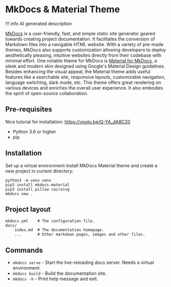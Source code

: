 # MkDocs & Material Theme

!!! info
    AI generated description

[MkDocs](https://www.mkdocs.org/) is a user-friendly, fast, and simple static site generator geared towards creating project documentation.
It facilitates the conversion of Markdown files into a navigable HTML website. With a variety of pre-made themes, MkDocs also supports
customization allowing developers to deploy aesthetically pleasing, intuitive websites directly from their codebase with minimal effort. One
notable theme for MkDocs is [Material for MkDocs](https://squidfunk.github.io/mkdocs-material/), a sleek and modern skin designed using
Google's Material Design guidelines. Besides enhancing the visual appeal, the Material theme adds useful features like a searchable site,
responsive layouts, customizable navigation, language switching, dark mode, etc. This theme offers great rendering on various devices and
enriches the overall user experience. It also embodies the spirit of open-source collaboration.

## Pre-requisites

Nice tutorial for installation: <https://youtu.be/Q-YA_dA8C20>

- Python 3.6 or higher
- pip

## Installation

Set up a virtual environment install MkDocs Material theme and create a new project in current directory:

```shell
python3 -m venv venv
pip3 install mkdocs-material
pip3 install pillow cairosvg
mkdocs new .
```

## Project layout

    mkdocs.yml    # The configuration file.
    docs/
        index.md  # The documentation homepage.
        ...       # Other markdown pages, images and other files.

## Commands

* `mkdocs serve` - Start the live-reloading docs server. Needs a virtual environment.
* `mkdocs build` - Build the documentation site.
* `mkdocs -h` - Print help message and exit.

